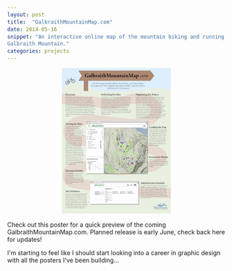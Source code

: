 ```yaml
---
layout: post
title:  "GalbraithMountainMap.com"
date: 2014-05-16
snippet: "An interactive online map of the mountain biking and running trails on
Galbraith Mountain."
categories: projects
---
```


<div id="figure" align="center">
  <a href="/images/galbraith_poster_web.pdf">
    <img src="/images/galbraith_poster_thumbnail.png" width="50%">
  </a>
</div>

Check out this poster for a quick preview of the coming
GalbraithMountainMap.com. Planned release is early June, check back here for
updates!

I'm starting to feel like I should start looking into a career in graphic design
with all the posters I've been building...
